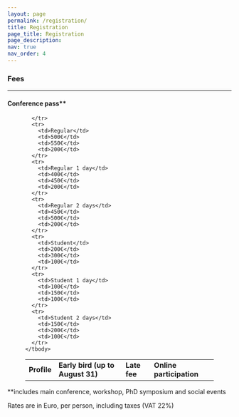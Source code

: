 ```yaml
---
layout: page
permalink: /registration/
title: Registration
page_title: Registration
page_description: 
nav: true
nav_order: 4
---
```


### Fees

<!--
<iframe width="100%" height="500px" src="https://iciap2023.org/registration/"></iframe>
-->

<hr class="wp-block-separator has-alpha-channel-opacity"/>


#### Conference pass**

<figure class="wp-block-table is-style-stripes">
  <table class="has-fixed-layout">
    <tbody>
      <tr>
        <td><strong>Profile</strong></td>
        <td><strong>Early bird (up to August 31)</strong></td>
        <td><strong>Late fee</strong></td>
        <td><strong>Online participation</strong></td>
        
      </tr>
      <tr>
        <td>Regular</td>
        <td>500€</td>
        <td>550€</td>
        <td>200€</td>        
      </tr>
      <tr>
        <td>Regular 1 day</td>
        <td>400€</td>
        <td>450€</td>
        <td>200€</td>        
      </tr>
      <tr>
        <td>Regular 2 days</td>
        <td>450€</td>
        <td>500€</td>
        <td>200€</td>        
      </tr>
      <tr>
        <td>Student</td>
        <td>200€</td>
        <td>300€</td>
        <td>100€</td>
      </tr>
      <tr>
        <td>Student 1 day</td>
        <td>100€</td>
        <td>150€</td>
        <td>100€</td>
      </tr>
      <tr>
        <td>Student 2 days</td>
        <td>150€</td>
        <td>200€</td>
        <td>100€</td>
      </tr>
    </tbody>
  </table>
</figure>

<p>**includes main conference, workshop, PhD symposium and social events</p>
<p>Rates are in Euro, per person, including taxes (VAT 22%)</p>

